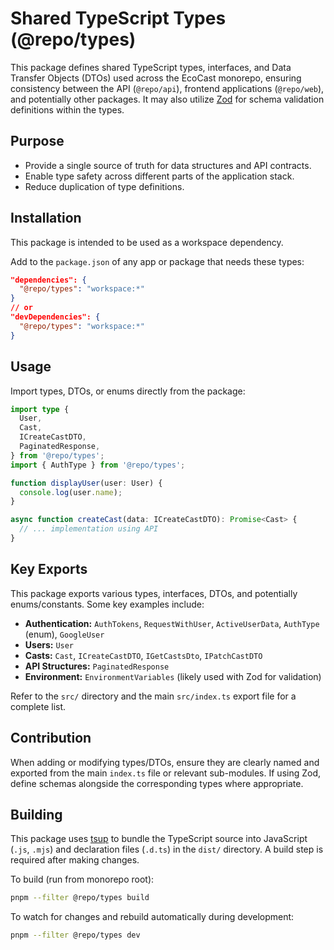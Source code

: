 # Shared TypeScript Types (@repo/types)

This package defines shared TypeScript types, interfaces, and Data Transfer Objects (DTOs) used across the EcoCast monorepo, ensuring consistency between the API (`@repo/api`), frontend applications (`@repo/web`), and potentially other packages. It may also utilize [Zod](https://zod.dev/) for schema validation definitions within the types.

## Purpose

- Provide a single source of truth for data structures and API contracts.
- Enable type safety across different parts of the application stack.
- Reduce duplication of type definitions.

## Installation

This package is intended to be used as a workspace dependency.

Add to the `package.json` of any app or package that needs these types:

```json
"dependencies": {
  "@repo/types": "workspace:*"
}
// or
"devDependencies": {
  "@repo/types": "workspace:*"
}
```

## Usage

Import types, DTOs, or enums directly from the package:

```typescript
import type {
  User,
  Cast,
  ICreateCastDTO,
  PaginatedResponse,
} from '@repo/types';
import { AuthType } from '@repo/types';

function displayUser(user: User) {
  console.log(user.name);
}

async function createCast(data: ICreateCastDTO): Promise<Cast> {
  // ... implementation using API
}
```

## Key Exports

This package exports various types, interfaces, DTOs, and potentially enums/constants. Some key examples include:

- **Authentication:** `AuthTokens`, `RequestWithUser`, `ActiveUserData`, `AuthType` (enum), `GoogleUser`
- **Users:** `User`
- **Casts:** `Cast`, `ICreateCastDTO`, `IGetCastsDto`, `IPatchCastDTO`
- **API Structures:** `PaginatedResponse`
- **Environment:** `EnvironmentVariables` (likely used with Zod for validation)

Refer to the `src/` directory and the main `src/index.ts` export file for a complete list.

## Contribution

When adding or modifying types/DTOs, ensure they are clearly named and exported from the main `index.ts` file or relevant sub-modules. If using Zod, define schemas alongside the corresponding types where appropriate.

## Building

This package uses [tsup](https://tsup.egoist.dev/) to bundle the TypeScript source into JavaScript (`.js`, `.mjs`) and declaration files (`.d.ts`) in the `dist/` directory. A build step is required after making changes.

To build (run from monorepo root):

```bash
pnpm --filter @repo/types build
```

To watch for changes and rebuild automatically during development:

```bash
pnpm --filter @repo/types dev
```
